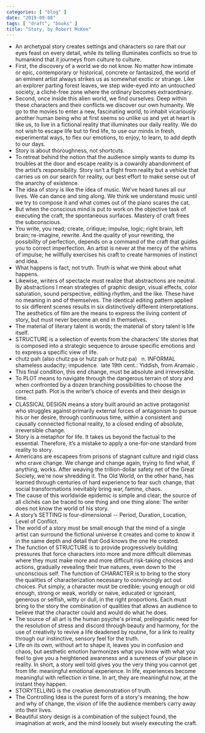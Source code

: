 ```yaml
---
categories: [ "blog" ]
date: "2019-09-08"
tags: [ "draft", "books" ]
title: "Story, by Robert McKee"
---
```


 - An archetypal story creates settings and characters so rare that our
 eyes feast on every detail, while its telling illuminates conflicts so
 true to humankind that it journeys from culture to culture.
 - First, the discovery of a world we do not know. No matter how intimate
 or epic, contemporary or historical, concrete or fantasized, the world of
 an eminent artist always strikes us as somewhat exotic or strange. Like
 an explorer parting forest leaves, we step wide-eyed into an untouched
 society, a cliché-free zone where the ordinary becomes extraordinary.
 - Second, once inside this alien world, we find ourselves. Deep within
 these characters and their conflicts we discover our own humanity. We go
 to the movies to enter a new, fascinating world, to inhabit vicariously
 another human being who at first seems so unlike us and yet at heart
 is like us, to live in a fictional reality that illuminates our daily
 reality. We do not wish to escape life but to find life, to use our
 minds in fresh, experimental ways, to flex our emotions, to enjoy,
 to learn, to add depth to our days.
 - Story is about thoroughness, not shortcuts.
 - To retreat behind the notion that the audience simply wants to dump
 its troubles at the door and escape reality is a cowardly abandonment
 of the artist’s responsibility. Story isn’t a flight from reality
 but a vehicle that carries us on our search for reality, our best effort
 to make sense out of the anarchy of existence.
 - The idea of story is like the idea of music. We’ve heard tunes all
 our lives. We can dance and sing along. We think we understand music
 until we try to compose it and what comes out of the piano scares the
 cat.
 - But when the conscious mind is put to work on the objective task of
 executing the craft, the spontaneous surfaces. Mastery of craft frees
 the subconscious.
 - You write, you read; create, critique; impulse, logic; right brain,
 left brain; re-imagine, rewrite. And the quality of your rewriting,
 the possibility of perfection, depends on a command of the craft that
 guides you to correct imperfection. An artist is never at the mercy
 of the whims of impulse; he willfully exercises his craft to create
 harmonies of instinct and idea.
 - What happens is fact, not truth. Truth is what we think about what
 happens.
 - Likewise, writers of spectacle must realize that abstractions are
 neutral. By abstractions I mean strategies of graphic design, visual
 effects, color saturation, sound perspective, editing rhythm, and the
 like. These have no meaning in and of themselves. The identical editing
 pattern applied to six different scenes results in six distinctively
 different interpretations. The aesthetics of film are the means to
 express the living content of story, but must never become an end in
 themselves.
 - The material of literary talent is words; the material of story talent
 is life itself.
 - STRUCTURE is a selection of events from the characters’ life stories
 that is composed into a strategic sequence to arouse specific emotions
 and to express a specific view of life.
 - chutz·pah (also chutz·pa or hutz·pah or hutz·pa)   n. INFORMAL
 shameless audacity; impudence.  late 19th cent.: Yiddish, from Aramaic
 .
 - This final condition, this end change, must be absolute and
 irreversible.
 - To PLOT means to navigate through the dangerous terrain of story and
 when confronted by a dozen branching possibilities to choose the correct
 path. Plot is the writer’s choice of events and their design in time.
 - CLASSICAL DESIGN means a story built around an active protagonist who
 struggles against primarily external forces of antagonism to pursue
 his or her desire, through continuous time, within a consistent and
 causally connected fictional reality, to a closed ending of absolute,
 irreversible change.
 - Story is a metaphor for life. It takes us beyond the factual to the
 essential. Therefore, it’s a mistake to apply a one-for-one standard
 from reality to story.
 - Americans are escapees from prisons of stagnant culture and rigid
 class who crave change. We change and change again, trying to find what,
 if anything, works. After weaving the trillion-dollar safety net of the
 Great Society, we're now shredding it. The Old World, on the other hand,
 has learned through centuries of hard experience to fear such change,
 that social transformations inevitably bring war, famine, chaos.
 - The cause of this worldwide epidemic is simple and clear; the source
 of all clichés can be traced to one thing and one thing alone: The
 writer does not know the world of his story.
 - A story’s SETTING is four-dimensional -- Period, Duration, Location,
 Level of Conflict.
 - The world of a story must be small enough that the mind of a single
 artist can surround the fictional universe it creates and come to know
 it in the same depth and detail that God knows the one He created.
 - The function of STRUCTURE is to provide progressively building
 pressures that force characters into more and more difficult dilemmas
 where they must make more and more difficult risk-taking choices and
 actions, gradually revealing their true natures, even down to the
 unconscious self. The function of CHARACTER is to bring to the story
 the qualities of characterization necessary to convincingly act out
 choices. Put simply, a character must be credible: young enough or
 old enough, strong or weak, worldly or naive, educated or ignorant,
 generous or selfish, witty or dull, in the right proportions. Each must
 bring to the story the combination of qualities that allows an audience
 to believe that the character could and would do what he does.
 - The source of all art is the human psyche's primal, prelinguistic need
 for the resolution of stress and discord through beauty and harmony,
 for the use of creativity to revive a life deadened by routine, for a
 link to reality through our instinctive, sensory feel for the truth.
 - Life on its own, without art to shape it, leaves you in confusion
 and chaos, but aesthetic emotion harmonizes what you know with what
 you feel to give you a heightened awareness and a sureness of your
 place in reality. In short, a story well told gives you the very thing
 you cannot get from life: meaningful emotional experience. In life,
 experiences become meaningful with reflection in time. In art, they
 are meaningful now, at the instant they happen.
 - STORYTELLING is the creative demonstration of truth.
 - The Controlling Idea is the purest form of a story's meaning, the
 how and why of change, the vision of life the audience members carry
 away into their lives.
 - Beautiful story design is a combination of the subject found, the
 imagination at work, and the mind loosely but wisely executing the
 craft.
